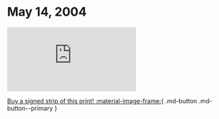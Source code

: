# May 14, 2004

![](https://www.achewood.com/comic.php?date=05142004)

[Buy a signed strip of this print! :material-image-frame:](https://achewood-holiday-pop-up.myshopify.com/products/strip#05142004){ .md-button .md-button--primary }
